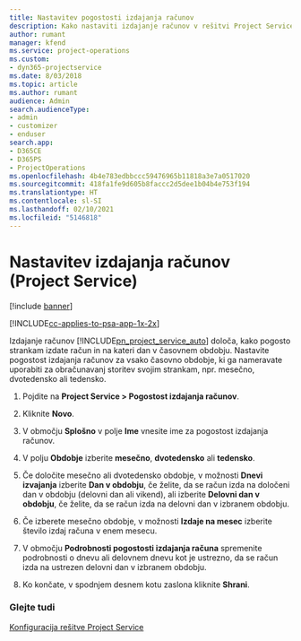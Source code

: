 ```yaml
---
title: Nastavitev pogostosti izdajanja računov
description: Kako nastaviti izdajanje računov v rešitvi Project Service
author: rumant
manager: kfend
ms.service: project-operations
ms.custom:
- dyn365-projectservice
ms.date: 8/03/2018
ms.topic: article
ms.author: rumant
audience: Admin
search.audienceType:
- admin
- customizer
- enduser
search.app:
- D365CE
- D365PS
- ProjectOperations
ms.openlocfilehash: 4b4e783edbbccc59476965b11818a3e7a0517020
ms.sourcegitcommit: 418fa1fe9d605b8faccc2d5dee1b04b4e753f194
ms.translationtype: HT
ms.contentlocale: sl-SI
ms.lasthandoff: 02/10/2021
ms.locfileid: "5146818"
---
```

# <a name="set-up-invoice-frequencies-project-service"></a>Nastavitev izdajanja računov (Project Service)

[!include [banner](../includes/psa-now-project-operations.md)]

[!INCLUDE[cc-applies-to-psa-app-1x-2x](../includes/cc-applies-to-psa-app-1x-2x.md)]

Izdajanje računov [!INCLUDE[pn_project_service_auto](../includes/pn-project-service-auto.md)] določa, kako pogosto strankam izdate račun in na kateri dan v časovnem obdobju. Nastavite pogostost izdajanja računov za vsako časovno obdobje, ki ga nameravate uporabiti za obračunavanj storitev svojim strankam, npr. mesečno, dvotedensko ali tedensko.  
  
1.  Pojdite na **Project Service > Pogostost izdajanja računov**.  
  
2.  Kliknite **Novo**.  
  
3.  V območju **Splošno** v polje **Ime** vnesite ime za pogostost izdajanja računov.  
  
4.  V polju **Obdobje** izberite **mesečno**, **dvotedensko** ali **tedensko**.  
  
5.  Če določite mesečno ali dvotedensko obdobje, v možnosti **Dnevi izvajanja** izberite **Dan v obdobju**, če želite, da se račun izda na določeni dan v obdobju (delovni dan ali vikend), ali izberite **Delovni dan v obdobju**, če želite, da se račun izda na delovni dan v izbranem obdobju.  
  
6.  Če izberete mesečno obdobje, v možnosti **Izdaje na mesec** izberite število izdaj računa v enem mesecu.  
  
7.  V območju **Podrobnosti pogostosti izdajanja računa** spremenite podrobnosti o dnevu ali delovnem dnevu kot je ustrezno, da se račun izda na ustrezen delovni dan v izbranem obdobju.  
  
8.  Ko končate, v spodnjem desnem kotu zaslona kliknite **Shrani**.  
  
### <a name="see-also"></a>Glejte tudi  
 [Konfiguracija rešitve Project Service](../psa/configure.md)
